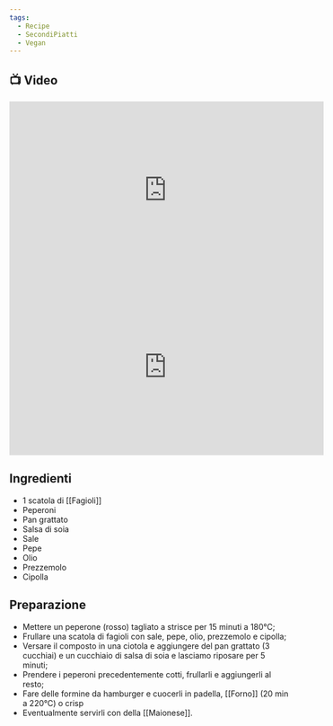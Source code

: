 ```yaml
---
tags:
  - Recipe
  - SecondiPiatti
  - Vegan
---
```



## 📺 Video

<div class="iframe-container">
  <iframe width="560" height="315" src="https://www.youtube.com/embed/r8xBO-5_Xy8" title="YouTube video player" frameborder="0" allow="accelerometer; autoplay; clipboard-write; encrypted-media; gyroscope; picture-in-picture" allowfullscreen></iframe>
</div>

<div class="iframe-container">
  <iframe width="560" height="315" src="https://www.youtube.com/embed/FdCl3k4AXVs" title="YouTube video player" frameborder="0" allow="accelerometer; autoplay; clipboard-write; encrypted-media; gyroscope; picture-in-picture" allowfullscreen></iframe>
</div>

## Ingredienti
* 1 scatola di [[Fagioli]]
* Peperoni
* Pan grattato
* Salsa di soia
* Sale
* Pepe
* Olio
* Prezzemolo
* Cipolla

## Preparazione
* Mettere un peperone (rosso) tagliato a strisce per 15 minuti a 180°C;
* Frullare una scatola di fagioli con sale, pepe, olio, prezzemolo e cipolla;
* Versare il composto in una ciotola e aggiungere del pan grattato (3 cucchiai) e un cucchiaio di salsa di soia e lasciamo riposare per 5 minuti;
* Prendere i peperoni precedentemente cotti, frullarli e aggiungerli al resto;
* Fare delle formine da hamburger e cuocerli in padella, [[Forno]] (20 min a 220°C) o crisp
* Eventualmente servirli con della [[Maionese]].